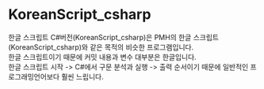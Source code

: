 # KoreanScript_csharp
한글 스크립트 C#버전(KoreanScript_csharp)은 PMH의 한글 스크립트(KoreanScript_csharp)와 같은 목적의 비슷한 프로그램입니다.<br >
한글 스크립트이기 때문에 커밋 내용과 변수 대부분은 한글입니다. <br >
한글 스크립트 시작 -> C#에서 구문 분석과 실행 -> 출력 순서이기 때문에 일반적인 프로그래밍언어보다 훨씬 느립니다. <br >
